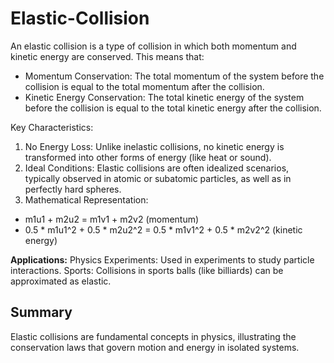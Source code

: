# Elastic-Collision
An elastic collision is a type of collision in which both momentum and kinetic energy are conserved. This means that:
- Momentum Conservation: The total momentum of the system before the collision is equal to the total momentum after the collision.
- Kinetic Energy Conservation: The total kinetic energy of the system before the collision is equal to the total kinetic energy after the collision.

Key Characteristics:
1. No Energy Loss: Unlike inelastic collisions, no kinetic energy is transformed into other forms of energy (like heat or sound).
2. Ideal Conditions: Elastic collisions are often idealized scenarios, typically observed in atomic or subatomic particles, as well as in perfectly hard spheres.
3. Mathematical Representation:
- m1u1 + m2u2 = m1v1 + m2v2 (momentum)
- 0.5 * m1u1^2 + 0.5 * m2u2^2 = 0.5 * m1v1^2 + 0.5 * m2v2^2 (kinetic energy)

**Applications:**
Physics Experiments: Used in experiments to study particle interactions.
Sports: Collisions in sports balls (like billiards) can be approximated as elastic.
## Summary
Elastic collisions are fundamental concepts in physics, illustrating the conservation laws that govern motion and energy in isolated systems.
   
